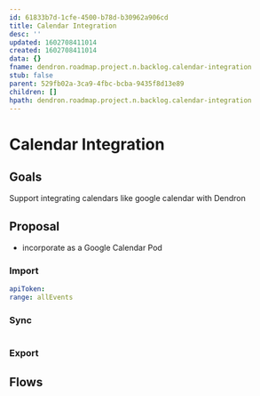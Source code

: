 ```yaml
---
id: 61833b7d-1cfe-4500-b78d-b30962a906cd
title: Calendar Integration
desc: ''
updated: 1602708411014
created: 1602708411014
data: {}
fname: dendron.roadmap.project.n.backlog.calendar-integration
stub: false
parent: 529fb02a-3ca9-4fbc-bcba-9435f8d13e89
children: []
hpath: dendron.roadmap.project.n.backlog.calendar-integration
---
```

# Calendar Integration

## Goals

Support integrating calendars like google calendar with Dendron

## Proposal

- incorporate as a Google Calendar Pod

### Import

```yml
apiToken: 
range: allEvents
```

### Sync

```yml


```

### Export

## Flows
